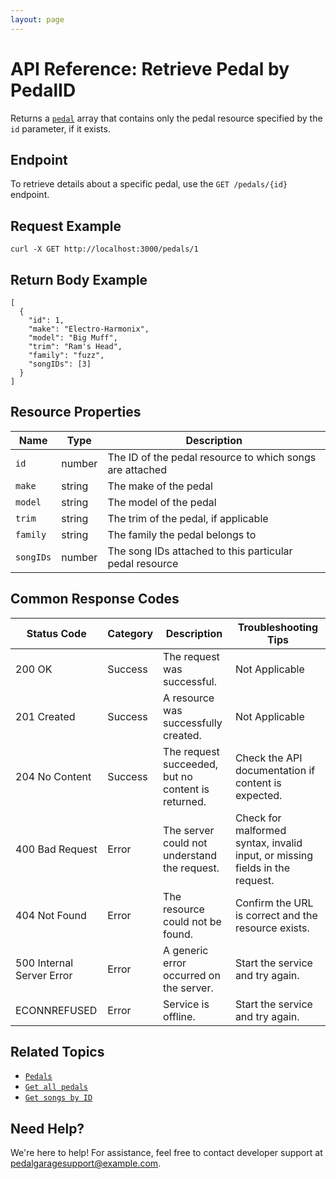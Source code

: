 ```yaml
---
layout: page
---
```


# API Reference: Retrieve Pedal by PedalID

Returns a [`pedal`](pedals.md) array that contains only the pedal resource specified by the `id` parameter, if it exists.

## Endpoint

To retrieve details about a specific pedal, use the `GET /pedals/{id}` endpoint.

## Request Example

```shell
curl -X GET http://localhost:3000/pedals/1
```

## Return Body Example

```shell
[
  {
    "id": 1, 
    "make": "Electro-Harmonix",
    "model": "Big Muff",
    "trim": "Ram's Head",
    "family": "fuzz",
    "songIDs": [3]
  }
]
```

## Resource Properties

| Name | Type | Description |
| ------------- | ----------- | ----------- |
| `id` | number | The ID of the pedal resource to which songs are attached |
| `make` | string | The make of the pedal |
| `model` | string | The model of the pedal |
| `trim` | string | The trim of the pedal, if applicable |
| `family` | string | The family the pedal belongs to |
| `songIDs` | number | The song IDs attached to this particular pedal resource |

## Common Response Codes

| Status Code      | Category       | Description | Troubleshooting Tips |
|------------------|----------------|-------------|----------------------|
| 200 OK           | Success        | The request was successful. | Not Applicable |
| 201 Created      | Success        | A resource was successfully created. | Not Applicable |
| 204 No Content   | Success        | The request succeeded, but no content is returned. | Check the API documentation if content is expected. |
| 400 Bad Request  | Error   | The server could not understand the request. | Check for malformed syntax, invalid input, or missing fields in the request. |
| 404 Not Found    | Error   | The resource could not be found. | Confirm the URL is correct and the resource exists. |
| 500 Internal Server Error | Error | A generic error occurred on the server. | Start the service and try again. |
| ECONNREFUSED | Error | Service is offline. | Start the service and try again. |

## Related Topics

* [`Pedals`](pg-resource-pedals.md)
* [`Get all pedals`](pg-reference-get-all-pedals.md)
* [`Get songs by ID`](pg-reference-get-song-by-id.md)

## Need Help?

We're here to help! For assistance, feel free to contact developer support at pedalgaragesupport@example.com.